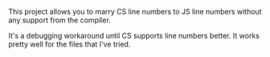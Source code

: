 This project allows you to marry CS line numbers to JS line numbers without any support from the compiler.

It's a debugging workaround until CS supports line numbers better.  It works pretty well for the files that I've tried. 
